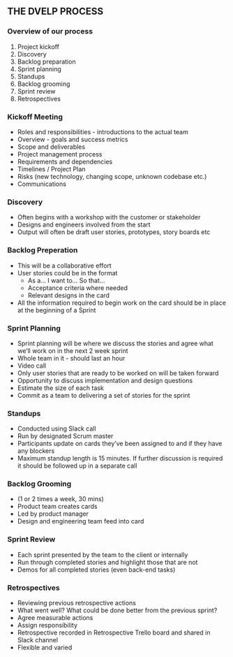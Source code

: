 ## THE DVELP PROCESS

### Overview of our process

1. Project kickoff  
2. Discovery
3. Backlog preparation
4. Sprint planning
5. Standups
6. Backlog grooming
7. Sprint review
8. Retrospectives


### Kickoff Meeting

- Roles and responsibilities - introductions to the actual team
- Overview - goals and success metrics
- Scope and deliverables
- Project management process
- Requirements and dependencies
- Timelines / Project Plan
- Risks (new technology, changing scope, unknown codebase etc.)
- Communications


### Discovery

- Often begins with a workshop with the customer or stakeholder
- Designs and engineers involved from the start
- Output will often be draft user stories, prototypes, story boards etc

### Backlog Preperation

- This will be a collaborative effort
- User stories could be in the format
  - As a… I want to… So that… 
  - Acceptance criteria where needed
  - Relevant designs in the card
- All the information required to begin work on the card should be in place at the beginning of a Sprint

### Sprint Planning

- Sprint planning will be where we discuss the stories and agree what we’ll work on in the next 2 week sprint
- Whole team in it - should last an hour
- Video call
- Only user stories that are ready to be worked on will be taken forward
- Opportunity to discuss implementation and design questions
- Estimate the size of each task
- Commit as a team to delivering a set of stories for the sprint

### Standups

- Conducted using Slack call
- Run by designated Scrum master
- Participants update on cards they’ve been assigned to and if they have any blockers
- Maximum standup length is 15 minutes. If further discussion is required it should be followed up in a separate call

### Backlog Grooming

- (1 or 2 times a week, 30 mins)
- Product team creates cards
- Led by product manager
- Design and engineering team feed into card

### Sprint Review

- Each sprint presented by the team to the client or internally
- Run through completed stories and highlight those that are not
- Demos for all completed stories (even back-end tasks)


### Retrospectives

- Reviewing previous retrospective actions
- What went well? What could be done better from the previous sprint?
- Agree measurable actions
- Assign responsibility 
- Retrospective recorded in Retrospective Trello board and shared in Slack channel 
- Flexible and varied







